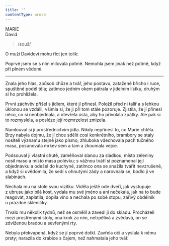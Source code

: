 ```yaml
---
title: ''
contentType: prose
---
```


<section>

MARIE  
David

> /souš/

O muži Davidovi mohu říct jen tolik:

Poprvé jsem se s ním milovala potmě. Nemohla jsem jinak než potmě, když při plném vědomí.

* * *

Znala jeho hlas, způsob chůze a tvář, jeho postavu, zatažené břicho i ruce, spuštěné podél těla; zatímco jedním okem pátrala v jídelním lístku, druhým si ho prohlížela.

První záchvěv přišel s jídlem, které jí přinesl. Položil před ni talíř a s lehkou úklonou se vzdálil; všimla si, že ji při tom stále pozoruje. Zjistila, že jí přinesl něco, co si neobjednala, a otevřela ústa, aby ho přivolala zpátky. Ale pak si to rozmyslela, a posléze její rozmrzelost zmizela.

Namlouval si ji prostřednictvím jídla. Nikdy nepřinesl to, co Marie chtěla. Brzy nabyla dojmu, že jí chce sdělit cosi konkrétního, brambory se staly nositeli významu stejně jako písmo; zhluboka vdechovala pach tučného masa, posunovala mrkev sem a tam a zkoumala vejce.

Podsouval jí vlastní chutě, zaměňoval slanou za sladkou, místo zeleniny nosil maso a místo masa polévku; s vážnou tváří si poznamenal její objednávku a odešel do kuchyně, zatímco ona se snažila tvářit nevzrušeně, a když si uvědomila, že sedí s ohnutými zády a narovnala se, bodlo ji ve slabinách.

</section>

<section>

Nechala mu na stole svou vizitku. Viděla ještě ode dveří, jak vystupuje z ubrusu jako bílá kost, vydala mu své jméno a ani nečekala, jak na to bude reagovat, zaplatila, dopila víno a nechala po sobě stopu, zářivý obdélník u prázdné skleničky.

</section>

<section>

Trvalo mu několik týdnů, než se osmělil a zavedl ji do skladu. Procházeli mezi prostřenými stoly, ona krok za ním, netrpělivá a zvědavá, on se zdviženou bradou a sevřenými rty.

Nebyla překvapená, když se jí poprvé dotkl. Zavřela oči a vyslala k němu prsty; narazila do krabice s čajem, než nahmatala jeho tvář.

</section>
